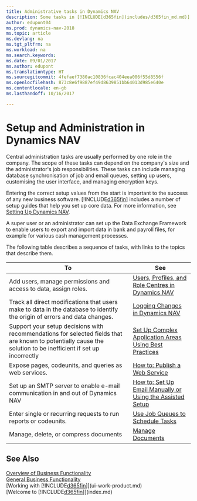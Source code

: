 ```yaml
---
title: Administrative tasks in Dynamics NAV
description: Some tasks in [!INCLUDE[d365fin](includes/d365fin_md.md)] requires central administration and setup. See what they are and learn what to do.
author: edupont04
ms.prod: dynamics-nav-2018
ms.topic: article
ms.devlang: na
ms.tgt_pltfrm: na
ms.workload: na
ms.search.keywords: 
ms.date: 09/01/2017
ms.author: edupont
ms.translationtype: HT
ms.sourcegitcommit: 4fefaef7380ac10836fcac404eea006f55d8556f
ms.openlocfilehash: 873c8e6f9887ef49d8639851bb64013d985e640e
ms.contentlocale: en-gb
ms.lasthandoff: 10/16/2017

---
```

# <a name="setup-and-administration-in-dynamics-nav"></a>Setup and Administration in Dynamics NAV
Central administration tasks are usually performed by one role in the company. The scope of these tasks can depend on the company's size and the administrator's job responsibilities. These tasks can include managing database synchronisation of job and email queues, setting up users, customising the user interface, and managing encryption keys.  

Entering the correct setup values from the start is important to the success of any new business software. [!INCLUDE[d365fin](includes/d365fin_md.md)] includes a number of setup guides that help you set up core data. For more information, see [Setting Up Dynamics NAV](setup.md).

<!--Whether you use [!INCLUDE[rim](../../includes/rim_md.md)] to implement setup values or you manually enter them in the new company, you can support your setup decisions with some general recommendations for selected setup fields that are known to potentially cause the solution to be inefficient if defined incorrectly.-->  

A super user or an administrator can set up the Data Exchange Framework to enable users to export and import data in bank and payroll files, for example for various cash management processes.  

The following table describes a sequence of tasks, with links to the topics that describe them.   

|**To**|**See**|  
|------------|-------------|  
|Add users, manage permissions and access to data, assign roles.|[Users, Profiles, and Role Centres in Dynamics NAV](admin-users-profiles-roles.md)|  
|Track all direct modifications that users make to data in the database to identify the origin of errors and data changes.|[Logging Changes in Dynamics NAV](across-log-changes.md)|  
|Support your setup decisions with recommendations for selected fields that are known to potentially cause the solution to be inefficient if set up incorrectly|[Set Up Complex Application Areas Using Best Practices](set-up-complex-application-areas-using-best-practices.md)|  
|Expose pages, codeunits, and queries as web services.|[How to: Publish a Web Service](across-how-publish-web-service.md)|  
|Set up an SMTP server to enable e-mail communication in and out of Dynamics NAV| [How to: Set Up Email Manually or Using the Assisted Setup](madeira-how-setup-email.md)|  
|Enter single or recurring requests to run reports or codeunits.|[Use Job Queues to Schedule Tasks](admin-job-queues-schedule-tasks.md)|  
|Manage, delete, or compress documents|[Manage Documents](admin-manage-documents.md)|  

## <a name="see-also"></a>See Also
[Overview of Business Functionality](madeira-business-functionality.md)  
[General Business Functionality](ui-across-business-areas.md)  
[Working with [!INCLUDE[d365fin](includes/d365fin_md.md)]](ui-work-product.md)  
[Welcome to [!INCLUDE[d365fin](includes/d365fin_md.md)]](index.md)  

